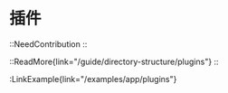 # 插件

::NeedContribution
::

::ReadMore{link="/guide/directory-structure/plugins"}
::

:LinkExample{link="/examples/app/plugins"}
